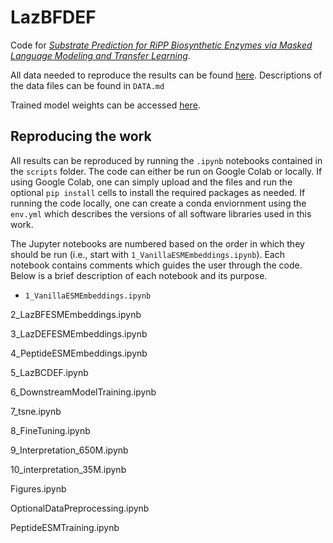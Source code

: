# LazBFDEF
Code for [*Substrate Prediction for RiPP Biosynthetic Enzymes via Masked Language Modeling and Transfer Learning*](https://arxiv.org/abs/2402.15181).

<!--Trained model weights can be accessed [here](https://drive.google.com/drive/folders/104klsza_oNzCbj3UOgczbsuUQ1VAy9K0?usp=drive_link).-->

All data needed to reproduce the results can be found [here](https://drive.google.com/drive/folders/1hDGo4JQDic0i8sRVqtTpIuD0PtE0TsXH?usp=drive_link). Descriptions of the data files can be found in `DATA.md`

Trained model weights can be accessed [here](https://huggingface.co/jjoecclark).

## Reproducing the work

All results can be reproduced by running the `.ipynb` notebooks contained in the `scripts` folder. The code can either be run on Google Colab or locally. If using Google Colab, one can simply upload and the files and run the optional `pip install` cells to install the required packages as needed. If running the code locally, one can create a conda enviornment using the `env.yml` which describes the versions of all software libraries used in this work.

The Jupyter notebooks are numbered based on the order in which they should be run (i.e., start with `1_VanillaESMEmbeddings.ipynb`). Each notebook contains comments which guides the user through the code. Below is a brief description of each notebook and its purpose.

- `1_VanillaESMEmbeddings.ipynb`

2_LazBFESMEmbeddings.ipynb

3_LazDEFESMEmbeddings.ipynb

4_PeptideESMEmbeddings.ipynb

5_LazBCDEF.ipynb

6_DownstreamModelTraining.ipynb

7_tsne.ipynb

8_FineTuning.ipynb

9_Interpretation_650M.ipynb

10_interpretation_35M.ipynb

Figures.ipynb

OptionalDataPreprocessing.ipynb

PeptideESMTraining.ipynb
